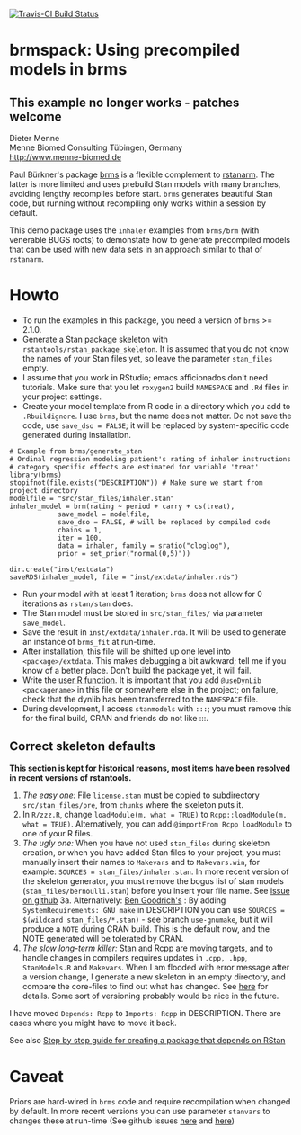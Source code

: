 [![Travis-CI Build Status](https://travis-ci.org/dmenne/brmspack.svg?branch=master)](https://travis-ci.org/dmenne/brmspack)

brmspack: Using precompiled models in brms
===========================================


## This example no longer works - patches welcome

Dieter Menne   
Menne Biomed Consulting Tübingen, Germany    
http://www.menne-biomed.de   

Paul Bürkner's package [brms](https://github.com/paul-buerkner/brms) is a flexible complement to [rstanarm](https://github.com/stan-dev/rstanarm). The latter is more limited and uses prebuild Stan models with many branches, avoiding lengthy recompiles before start. `brms` generates beautiful Stan code, but running without recompiling only works within a session by default.

This demo package uses the `inhaler` examples from `brms/brm` (with venerable BUGS roots) to demonstate how to generate precompiled models that can be used with new data sets in an approach similar to that of `rstanarm`. 

# Howto

* To run the examples in this package, you need a version of `brms` >= 2.1.0. 
* Generate a Stan package skeleton with `rstantools/rstan_package_skeleton`. It is assumed that you do not know the names of your Stan files yet, so leave the parameter `stan_files` empty.
* I assume that you work in RStudio; emacs afficionados don't need tutorials. Make sure that you let `roxygen2` build `NAMESPACE` and `.Rd` files in your project settings.
* Create your model template from R code in a directory which you add to `.Rbuildignore`. I use `brms`, but the name does not matter. Do not save the code, use `save_dso = FALSE`; it will be replaced by system-specific code generated during installation.

```
# Example from brms/generate_stan
# Ordinal regression modeling patient's rating of inhaler instructions 
# category specific effects are estimated for variable 'treat'
library(brms)
stopifnot(file.exists("DESCRIPTION")) # Make sure we start from project directory
modelfile = "src/stan_files/inhaler.stan"
inhaler_model = brm(rating ~ period + carry + cs(treat), 
            save_model = modelfile,
            save_dso = FALSE, # will be replaced by compiled code
            chains = 1,
            iter = 100,
            data = inhaler, family = sratio("cloglog"), 
            prior = set_prior("normal(0,5)"))

dir.create("inst/extdata")
saveRDS(inhaler_model, file = "inst/extdata/inhaler.rds")
```

* Run your model with at least 1 iteration; `brms` does not allow for 0 iterations as `rstan/stan` does.
* The Stan model must be stored in `src/stan_files/` via parameter `save_model`. 
* Save the result in `inst/extdata/inhaler.rda`. It will be used to generate an instance of `brms_fit` at run-time. 
* After installation, this file will be shifted up one level into `<package>/extdata`. This makes debugging a bit awkward; tell me if you know of a better place. Don't build the package yet, it will fail.
* Write the [user R function](https://github.com/dmenne/brmspack/blob/master/R/run_inhaler.R). It is important that you add `@useDynLib <packagename>` in this file or somewhere else in the project; on failure, check that the dynlib has been transferred to the `NAMESPACE` file.
* During development, I access `stanmodels` with `:::`; you must remove this for the final build, CRAN and friends do not like :::. 

## Correct skeleton defaults

**This section is kept for historical reasons, most items have been resolved in recent versions of rstantools.**


1. _The easy one:_  File `license.stan` must be copied to subdirectory `src/stan_files/pre`, from `chunks` where the skeleton puts it.
2. In `R/zzz.R`, change  `loadModule(m, what = TRUE)` to `Rcpp::loadModule(m, what = TRUE)`. Alternatively, you can add `@importFrom Rcpp loadModule` to one of your R files.
3. _The ugly one:_ When you have not used `stan_files` during skeleton creation, or when you have added Stan files to your project, you must manually insert their names to `Makevars` and to `Makevars.win`, for example: `SOURCES = stan_files/inhaler.stan`. In more recent version of the skeleton generator, you must remove the bogus list of stan models (`stan_files/bernoulli.stan`) before you insert your file name. See  [issue on github](https://github.com/stan-dev/rstantools/issues/33#issuecomment-383628575.)
  3a. Alternatively: [Ben Goodrich's](http://discourse.mc-stan.org/t/brms-without-recompile-sample/3090/2) : By adding `SystemRequirements: GNU make` in DESCRIPTION you can use `SOURCES = $(wildcard stan_files/*.stan)` - see branch `use-gnumake`, but it will produce a `NOTE` during CRAN build. This is the default now, and the NOTE generated will be tolerated by CRAN.
4.  _The slow long-term killer:_ Stan and Rcpp are moving targets, and to handle changes in compilers requires updates in `.cpp, .hpp`, `StanModels.R` and `Makevars`. When I am flooded with error message after a version change, I generate a new skeleton in an empty directory, and compare the core-files to find out what has changed. See [here](http://discourse.mc-stan.org/t/new-cppobject-xp-constructor-in-2-16-and-how-to-configure-travisci/1192/26?u=denne) for details.  Some sort of versioning probably would be nice in the future. 

I have moved `Depends: Rcpp` to `Imports: Rcpp` in DESCRIPTION. There are cases where you might have to move it back.


See also [Step by step guide for creating a package that depends on RStan](http://mc-stan.org/rstantools/articles/minimal-rstan-package.html)

# Caveat

Priors are hard-wired in `brms` code and require recompilation when changed by default. In more recent versions you can use parameter `stanvars` to changes these at run-time (See github issues [here](https://github.com/paul-buerkner/brms/issues/357) and [here](https://github.com/paul-buerkner/brms/issues/219))

